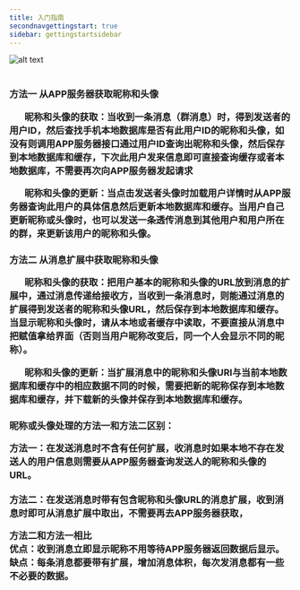 ```yaml
---
title: 入门指南
secondnavgettingstart: true
sidebar: gettingstartsidebar
---
```


![alt text](/chat_nick.png "昵称和头像的获取和显示流程")
<br/><br/>
<h3>方法一 从APP服务器获取昵称和头像

<p>&nbsp;&nbsp;&nbsp;&nbsp;&nbsp;&nbsp;&nbsp;昵称和头像的获取：当收到一条消息（群消息）时，得到发送者的用户ID，然后查找手机本地数据库是否有此用户ID的昵称和头像，如没有则调用APP服务器接口通过用户ID查询出昵称和头像，然后保存到本地数据库和缓存，下次此用户发来信息即可直接查询缓存或者本地数据库，不需要再次向APP服务器发起请求</p>
	
<p>&nbsp;&nbsp;&nbsp;&nbsp;&nbsp;&nbsp;&nbsp;昵称和头像的更新：当点击发送者头像时加载用户详情时从APP服务器查询此用户的具体信息然后更新本地数据库和缓存。当用户自己更新昵称或头像时，也可以发送一条透传消息到其他用户和用户所在的群，来更新该用户的昵称和头像。</p>

<h3>方法二 从消息扩展中获取昵称和头像

<p>&nbsp;&nbsp;&nbsp;&nbsp;&nbsp;&nbsp;&nbsp;昵称和头像的获取：把用户基本的昵称和头像的URL放到消息的扩展中，通过消息传递给接收方，当收到一条消息时，则能通过消息的扩展得到发送者的昵称和头像URL，然后保存到本地数据库和缓存。当显示昵称和头像时，请从本地或者缓存中读取，不要直接从消息中把赋值拿给界面（否则当用户昵称改变后，同一个人会显示不同的昵称）。</p>
<p>&nbsp;&nbsp;&nbsp;&nbsp;&nbsp;&nbsp;&nbsp;昵称和头像的更新：当扩展消息中的昵称和头像URI与当前本地数据库和缓存中的相应数据不同的时候，需要把新的昵称保存到本地数据库和缓存，并下载新的头像并保存到本地数据库和缓存。</p>

<h3>昵称或头像处理的方法一和方法二区别：<br>

方法一：在发送消息时不含有任何扩展，收消息时如果本地不存在发送人的用户信息则需要从APP服务器查询发送人的昵称和头像的URL。<br/><br/>
方法二：在发送消息时带有包含昵称和头像URL的消息扩展，收到消息时即可从消息扩展中取出，不需要再去APP服务器获取，

方法二和方法一相比<br/>
<strong>优点</strong>：收到消息立即显示昵称不用等待APP服务器返回数据后显示。<br/>
<strong>缺点：</strong>每条消息都要带有扩展，增加消息体积，每次发消息都有一些不必要的数据。